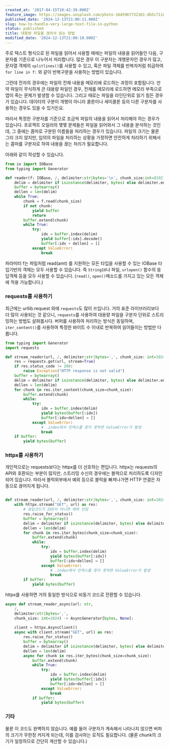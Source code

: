 ```yaml
---
created_at: '2017-04-15T10:42:39.000Z'
feature_image: https://images.unsplash.com/photo-1645967732161-db5c711e9e61?crop=entropy&cs=tinysrgb&fit=max&fm=jpg&ixid=M3wxMTc3M3wwfDF8c2VhcmNofDh8fG1hc3NpdmV8ZW58MHx8fHwxNzMzNDcxMDQ0fDA&ixlib=rb-4.0.3&q=80&w=2000
published_date: '2024-12-13T21:00:11.000Z'
slug: how-to-handle-very-large-text-file-in-python
status: published
title: 대용량 파일을 끊어서 읽는 방법
modified_date: '2024-12-13T21:00:10.000Z'
---
```


주로 텍스트 형식으로 된 파일을 읽어서 사용할 때에는 파일의 내용을 읽어들인 다음, 구분자를 기준으로 나누어서 처리합니다. 많은 경우 이 구분자는 개행문자인 경우가 많고, 문자열 객체의 `splitlines()`를 사용할 수 있고, 혹은 파일 객체를 반복자처럼 취급하여 `for line in f:` 와 같이 반복구문을 사용하는 방법이 있습니다. 

그런데 전자의 경우에는 파일의 전체 내용을 메모리에 로드하는 과정이 포함됩니다. 만약 파일이 무식하게 큰 대용량 파일인 경우, 전체를 메모리에 로드하면 메모리 부족으로 앱이 죽는 문제가 발생할 수 있습니다. 그리고 때로는 파일을 라인단위로 읽기 힘든 경우가 있습니다. 데이터의 구분이 개행이 아니라 콜론이나 세미콜론 등의 다른 구분자를 사용하는 경우도 있을 수 있거든요. 

따라서 특정한 구분자를 기준으로 조금씩 파일의 내용을 읽어서 처리해야 하는 경우가 있습니다. 프로젝트 오일러의 몇몇 문제들은 파일을 읽어와서 그 내용을 분석하는 것인데, 그 중에는 콤마로 구분된 이름들을 처리하는 경우가 있습니다.  파일의 크기는 물론 그리 크지 않지만, 임의의 파일을 처리하는 상황을 가정하면 안전하게 처리하기 위해서는 콤마를 구분자로 하여 내용을 끊는 처리가 필요합니다.  

아래와 같이 작성할 수 있습니다. 

```python
from io import IOBase
from typing import Generator

def reader(f: IOBase, /, delimiter:str|bytes='\n', chunk_size:int=8192) -> Geneator[bytes, None, None]:
	delim = delimiter if isinstance(delimiter, bytes) else delimiter.encode()
	buffer = bytearray()
	dellen = len(delim)
	while True:
		chunk = f.read(chunk_size)
		if not chunk:
			yield buffer
			return
		buffer.extend(chunk)
		while True:
			try:
				idx = buffer.index(delim)
				yield buffer[:idx].decode()
				buffer[:idx + dellen] = []
			except ValueError:
				break
```

파라미터 f는 파일처럼 read(amt) 를 지원하는 모든 타입을 사용할 수 있는 IOBase 타입기반의 객체는 모두 사용할 수 있습니다. 즉 `StringIO`나 파일, `urlopen()` 함수의 응답객체 등을 모두 사용할 수 있습니다. (`read()`, `open()`메소드를 가지고 있는 모든 객체에 적용 가능합니다.)


### requests를 사용하기

최근에는 urllib.request 외에 `requests`도 많이 쓰입니다. 거의 표준 라이브러리보다 더 많이 사용되는 것 같으니, `requests`를 사용하여 대용량 파일을 구분자 단위로 스트리밍하는 방법도 살펴봅시다. 버퍼를 사용하여 처리하는 방식은 동일하며, `iter_content()`를 사용하여 특정한 바이트 수 이내로 반복하여 읽어들이는 방법만 다릅니다.  

```python
from typing import Generator
import requests

def stream_reader(url, /, delimiter:str|bytes=',', chunk_size: int=1024) -> Generator[bytes, None, None]:
	res = requests.get(url, stream=True)
	if res.status_code != 200:
		raise Exception("HTTP response is not valid")
	buffer = bytearray()
	delim = delimiter if isinstance(delimiter, bytes) else delimiter.encode()
	dellen = len(delim)
	for chunk in res.iter_content(chunk_size=chunk_size):
		buffer.extend(chunk)
		while:
			try:
				idx = buffer.index(delim)
				yield bytes(buffer[:idx])
				buffer[:idx+dellen] = []
			except ValueError:
				# .index에서 인덱스를 찾지 못하면 ValueError가 발생
				break
	if buffer:
		yield bytes(buffer)
```

### httpx를 사용하기

개인적으로는 requests보다는 httpx를 더 선호하는 편입니다. httpx는 requests의 API와 호환되는 부분이 많지만, 스트리밍 수신의 경우에는 블럭으로 처리하도록 디자인되어 있습니다. 따라서 블럭외부에서 예외 등으로 블럭을 빠져나가면 HTTP 연결은 자동으로 끊어지게 됩니다.

```python

def stream_reader(url, /, delimiter:str|bytes=',', chunk_size: int=1024) -> Generator[bytes, None, None]:
	with httpx.stream("GET", url) as res:
		# 응답코드가 2XX이 아니면 예외 던짐
		res.raise_for_status()
		buffer = bytearray()
		delim = delimiter if isinstance(delimiter, bytes) else delimiter.encode()
		dellen = len(delim)
		for chunk in res.iter_bytes(chunk_size=chunk_size):
			buffer.extend(chunk)
			while:
				try:
					idx = buffer.index(delim)
					yield bytes(buffer[:idx])
					buffer[:idx+dellen] = []
				except ValueError:
					# .index에서 인덱스를 찾지 못하면 ValueError가 발생
					break
		if buffer:
			yield bytes(buffer)
```

httpx를 사용하면 거의 동일한 방식으로 비동기 코드로 전환할 수 있습니다. 

```python
async def stream_reader_async(url: str, 
	/, 
	delimiter:str|bytes=',', 
	chunk_size: int=1024) -> AsyncGenerator[bytes, None]:
	
	client = httpx.AsyncClient()
	async with client.stream("GET", url) as res:
		res.raise_for_status()
		buffer = bytearray()
		delim = delimiter if isinstance(delimiter, bytes) else delimiter.encode()
		dellen = len(delim)
		async for chunk in res.iter_bytes(chunk_size=chunk_size):
			buffer.extend(chunk)
			while True:
				try:
					idx = buffer.index(delim)
					yield bytes(buffer[:idx])
					buffer[:idx+dellen] = []
				except ValueError:
					break
			if buffer:
				yield bytes(buffer)
```

### 기타

물론 이 코드도 완벽하지 않습니다. 예를 들어 구분자가 계속해서 나타나지 않으면 버퍼의 크기가 무한정 커지게 되는데, 이를 검사하는 로직도 필요합니다. (물론 chunk의 크기가 일정하므로 간단히 계산할 수 있습니다.)